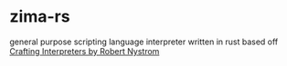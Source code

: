 # zima-rs
general purpose scripting language interpreter written in rust based off [Crafting Interpreters by Robert Nystrom](https://craftinginterpreters.com/contents.html)
